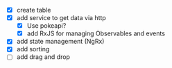 - [x] create table
- [x] add service to get data via http
  - [x] Use pokeapi?
  - [x] add RxJS for managing Observables and events
- [x] add state management (NgRx)
- [x] add sorting
- [ ] add drag and drop
